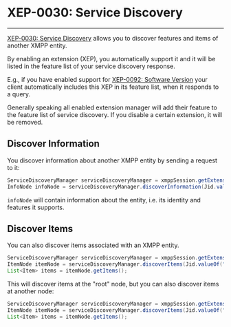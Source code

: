 # XEP-0030: Service Discovery
---

[XEP-0030: Service Discovery][Service Discovery] allows you to discover features and items of another XMPP entity.

By enabling an extension (XEP), you automatically support it and it will be listed in the feature list of your service discovery response.

E.g., if you have enabled support for [XEP-0092: Software Version][Software Version] your client automatically includes this XEP in its feature list, when it responds to a query.

Generally speaking all enabled extension manager will add their feature to the feature list of service discovery. If you disable a certain extension, it will be removed.

## Discover Information

You discover information about another XMPP entity by sending a request to it:

```java
ServiceDiscoveryManager serviceDiscoveryManager = xmppSession.getExtensionManager(ServiceDiscoveryManager.class);
InfoNode infoNode = serviceDiscoveryManager.discoverInformation(Jid.valueOf("example.net"));
```

`infoNode` will contain information about the entity, i.e. its identity and features it supports.

## Discover Items

You can also discover items associated with an XMPP entity.

```java
ServiceDiscoveryManager serviceDiscoveryManager = xmppSession.getExtensionManager(ServiceDiscoveryManager.class);
ItemNode itemNode = serviceDiscoveryManager.discoverItems(Jid.valueOf("example.net"));
List<Item> items = itemNode.getItems();
```

This will discover items at the \"root\" node, but you can also discover items at another node:

```java
ServiceDiscoveryManager serviceDiscoveryManager = xmppSession.getExtensionManager(ServiceDiscoveryManager.class);
ItemNode itemNode = serviceDiscoveryManager.discoverItems(Jid.valueOf("example.net"), "music");
List<Item> items = itemNode.getItems();
```

[Service Discovery]: http://xmpp.org/extensions/xep-0030.html "XEP-0030: Service Discovery"
[Software Version]: http://xmpp.org/extensions/xep-0092.html "XEP-0092: Software Version"